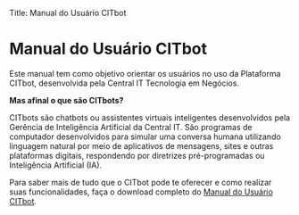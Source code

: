 Title: Manual do Usuário CITbot

# Manual do Usuário CITbot

Este manual tem como objetivo orientar os usuários no uso da Plataforma CITbot, desenvolvida pela Central IT Tecnologia em Negócios.

**Mas afinal o que são CITbots?**

CITbots são chatbots ou assistentes virtuais inteligentes desenvolvidos pela Gerência de Inteligência Artificial da Central IT. São programas de computador desenvolvidos para simular uma conversa humana utilizando linguagem natural por meio de aplicativos de mensagens, sites e outras plataformas digitais, respondendo por diretrizes pré-programadas ou Inteligência Artificial (IA).

Para saber mais de tudo que o CITbot pode te oferecer e como realizar suas funcionalidades, faça o download completo do [Manual do Usuário CITbot][1].






[1]:/pt-br/citdocs/Manual_Plataforma_CITbot.pdf
